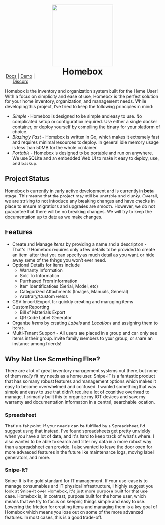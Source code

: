 <h1 align="center">
  <br>
  <img src="/lilbox.svg" width="200px">
  <br>
  Homebox
  <br>
</h1>
<p align="center" style="width: 100; margin-top: -30px;">
   <a href="https://hay-kot.github.io/homebox/">Docs</a>
   |
   <a href="https://homebox.fly.dev">Demo</a>
   |
   <a href="https://discord.gg/tuncmNrE4z">Discord</a>
</p>



Homebox is the inventory and organization system built for the Home User! With a focus on simplicity and ease of use, Homebox is the perfect solution for your home inventory, organization, and management needs. While developing this project, I've tried to keep the following principles in mind:

- _Simple_ - Homebox is designed to be simple and easy to use. No complicated setup or configuration required. Use either a single docker container, or deploy yourself by compiling the binary for your platform of choice.
- _Blazingly Fast_ - Homebox is written in Go, which makes it extremely fast and requires minimal resources to deploy. In general idle memory usage is less than 50MB for the whole container.
- _Portable_ - Homebox is designed to be portable and run on anywhere. We use SQLite and an embedded Web UI to make it easy to deploy, use, and backup.

## Project Status

Homebox is currently in early active development and is currently in **beta** stage. This means that the project may still be unstable and clunky. Overall, we are striving to not introduce any breaking changes and have checks in place to ensure migrations and upgrades are smooth. However, we do not guarantee that there will be no breaking changes. We will try to keep the documentation up to date as we make changes.

## Features

- Create and Manage _Items_ by providing a name and a description - That's it! Homebox requires only a few details to be provided to create an item, after that you can specify as much detail as you want, or hide away some of the things you won't ever need.
- Optional Details for Items include
    - Warranty Information
    - Sold To Information
    - Purchased From Information
    - Item Identifications (Serial, Model, etc)
    - Categorized Attachments (Images, Manuals, General)
    - Arbitrary/Custom Fields
- CSV Import/Export for quickly creating and managing items
- Custom Reporting
  - Bill of Materials Export
  - QR Code Label Generator
- Organize _Items_ by creating _Labels_ and _Locations_ and assigning them to items.
- Multi-Tenant Support - All users are placed in a group and can only see items in their group. Invite family members to your group, or share an instance among friends!


## Why Not Use Something Else?

There are a lot of great inventory management systems out there, but none of them _really_ fit my needs as a home user. Snipe-IT is a fantastic product that has so many robust features and management options which makes it easy to become overwhelmed and confused. I wanted something that was simple and easy to use that didn't require a lot of cognitive overhead to manage. I primarily built this to organize my IOT devices and save my warranty and documentation information in a central, searchable location.

### Spreadsheet

That's a fair point. If your needs can be fulfilled by a Spreadsheet, I'd suggest using that instead. I've found spreadsheets get pretty unwieldy when you have a lot of data, and it's hard to keep track of what's where. I also wanted to be able to search and filter my data in a more robust way than a spreadsheet can provide. I also wanted to leave the door open for more advanced features in the future like maintenance logs, moving label generators, and more.

### Snipe-It?

Snipe-It is the gold standard for IT management. If your use-case is to manage consumables and IT physical infrastructure, I highly suggest you look at Snipe-It over Homebox, it's just more purpose built for that use case. Homebox is, in contrast, purpose built for the home user, which means that we try to focus on keeping things simple and easy to use. Lowering the friction for creating items and managing them is a key goal of Homebox which means you lose out on some of the more advanced features. In most cases, this is a good trade-off.